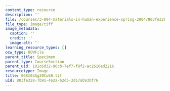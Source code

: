 ```yaml
---
content_type: resource
description: ''
file: /courses/3-094-materials-in-human-experience-spring-2004/803fe3287b91462ab2d52d17ab93bf76_06SI03Ag39Cu60.tif
file_type: image/tiff
image_metadata:
  caption: ''
  credit: ''
  image-alt: ''
learning_resource_types: []
ocw_type: OCWFile
parent_title: Specimen
parent_type: CourseSection
parent_uid: 101c6d32-96cb-7ef7-f8f2-ac2616ed2216
resourcetype: Image
title: 06SI03Ag39Cu60.tif
uid: 803fe328-7b91-462a-b2d5-2d17ab93bf76
---
```

